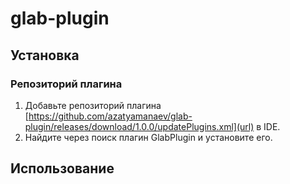 # glab-plugin


## Установка

### Репозиторий плагина

1. Добавьте репозиторий плагина [https://github.com/azatyamanaev/glab-plugin/releases/download/1.0.0/updatePlugins.xml](url) в IDE.
2. Найдите через поиск плагин GlabPlugin и установите его.


## Использование

